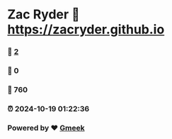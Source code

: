 # Zac Ryder :link: https://zacryder.github.io 
### :page_facing_up: [2](https://zacryder.github.io/tag.html) 
### :speech_balloon: 0 
### :hibiscus: 760 
### :alarm_clock: 2024-10-19 01:22:36 
### Powered by :heart: [Gmeek](https://github.com/Meekdai/Gmeek)
